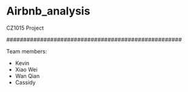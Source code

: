 # Airbnb_analysis
CZ1015 Project 

####################################################

Team members:
- Kevin
- Xiao Wei
- Wan Qian
- Cassidy 

